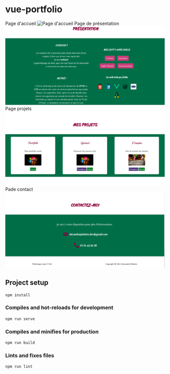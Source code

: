 # vue-portfolio
Page d'accueil
![Page d'accueil](../Images/Pagedaccueil.png)
Page de présentation
![Page de présentation](./Images/Presentation.png)
Page projets
![Page de présentation](./Images/Projets.png)
Pade contact
![Page de présentation](./Images/Contact.png)

## Project setup
```
npm install
```

### Compiles and hot-reloads for development
```
npm run serve
```

### Compiles and minifies for production
```
npm run build
```

### Lints and fixes files
```
npm run lint
```
